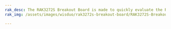```yaml
---
rak_desc: The RAK3272S Breakout Board is made to quickly evaluate the RAK3172 stamp module. The XBee form factor board allows access to most GPIO's.
rak_img: /assets/images/wisduo/rak3272s-breakout-board/RAK3272S-Breakout.png

---
```


<rk-redirect to="/Product-Categories/WisDuo/RAK3272S-Breakout-Board/Overview/" />